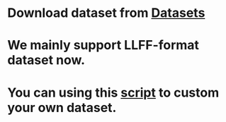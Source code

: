 # Download dataset from [Datasets](https://drive.google.com/drive/folders/1KUIFMgvHeZtKIML-hzzBIjZ-3Kxo4JGt?usp=drive_link)

# We mainly support LLFF-format dataset now.

# You can using this [script](https://github.com/fyusion/llff) to custom your own dataset.
